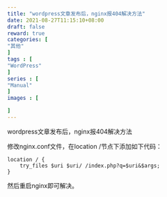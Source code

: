 ```yaml
---
title: "wordpress文章发布后，nginx报404解决方法"
date: 2021-08-27T11:15:10+08:00
draft: false
reward: true
categories: [
"其他"
]
tags : [
"WordPress"
]
series : [
"Manual"
]
images : [

]
---
```


wordpress文章发布后，nginx报404解决方法

修改nginx.conf文件，在location /节点下添加如下代码：

```nginx
location / {        
    try_files $uri $uri/ /index.php?q=$uri&$args; 
}
```

然后重启nginx即可解决。

